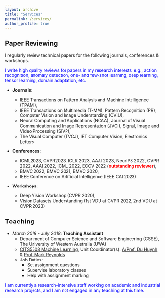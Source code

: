 ```yaml
---
layout: archive
title: "Services"
permalink: /services/
author_profile: true
---
```


<!-- Paper Reviewing
====== -->

<h2>Paper Reviewing</h2>

I regularly review technical papers for the following journals, conferences & workshops. 

<font color="blue">I write high quality reviews for papers in my research interests, e.g., action recognition, anomaly detection, one- and few-shot learning, deep learning, tensor learning, domain adaptation, etc.</font>

* **Journals**:
  * IEEE Transactions on Pattern Analysis and Machine Intelligence (TPAMI),
  * IEEE Transactions on Multimedia (T-MM), Pattern Recognition (PR), Computer Vision and Image Understanding (CVIU),
  * Neural Computing and Applications (NCAA), Journal of Visual Communication and Image Representation (JVCI), Signal, Image and Video Processing (SIVP),
  * The Visual Computer (TVCJ), IET Computer Vision, Electronics Letters
 
* **Conferences**:
  * ICML2023, CVPR2023, ICLR 2023, AAAI 2023, NeurIPS 2022, CVPR 2022, AAAI 2022, ICML 2022, ECCV 2022 (<strong><font color="red">outstanding reviewer</font></strong>),
  * BMVC 2022, BMVC 2021, BMVC 2020,
  * IEEE Conference on Artificial Intelligence (IEEE CAI 2023)

* **Workshops**:
  * Deep Vision Workshop (CVPR 2020), 
  * Vision Datasets Understanding (1st VDU at CVPR 2022, 2nd VDU at CVPR 2023)


<h2>Teaching</h2>

* *March 2018 - July 2018*: **Teaching Assistant**
  * Department of Computer Science and Software Engineering (CSSE), The University of Western Australia (UWA)
  * [CITS5508 Machine Learning](https://handbooks.uwa.edu.au/unitdetails?code=CITS5508), Unit Coordinator(s): [A/Prof. Du Huynh](https://research-repository.uwa.edu.au/en/persons/du-huynh) & [Prof. Mark Reynolds](https://research-repository.uwa.edu.au/en/persons/mark-reynolds)
  * Job Duties:
    * Set assignment questions
    * Supervise laboratory classes
    * Help with assignment marking

<font color="blue">I am currently a research-intensive staff working on academic and industrial research projects, and I am not engaged in any teaching at this time.</font>
